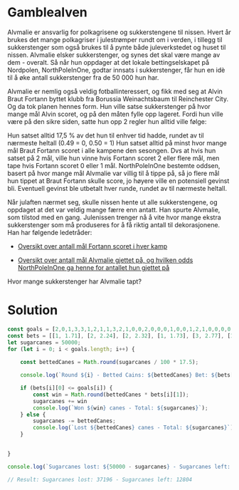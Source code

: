 # Gamblealven

Alvmalie er ansvarlig for polkagrisene og sukkerstengene til nissen. Hvert år brukes det mange polkagriser i julestrømper rundt om i verden, i tillegg til sukkerstenger som også brukes til å pynte både juleverkstedet og huset til nissen. Alvmalie elsker sukkerstenger, og synes det skal være mange av dem - overalt. Så når hun oppdager at det lokale bettingselskapet på Nordpolen, NorthPoleInOne, godtar innsats i sukkerstenger, får hun en idè til å øke antall sukkerstenger fra de 50 000 hun har.

Alvmalie er nemlig også veldig fotballinteressert, og fikk med seg at Alvin Braut Fortann byttet klubb fra Borussia Weinachtsbaum til Reinchester City. Og da tok planen hennes form. Hun ville satse sukkerstenger på hvor mange mål Alvin scoret, og på den måten fylle opp lageret. Fordi hun ville være på den sikre siden, satte hun opp 2 regler hun alltid ville følge:

Hun satset alltid 17,5 % av det hun til enhver tid hadde, rundet av til nærmeste heltall (0.49 = 0, 0.50 = 1)
Hun satset alltid på minst hvor mange mål Braut Fortann scoret i alle kampene den sesongen. Dvs at hvis hun satset på 2 mål, ville hun vinne hvis Fortann scoret 2 eller flere mål, men tape hvis Fortann scoret 0 eller 1 mål.
NorthPoleInOne bestemte oddsen, basert på hvor mange mål Alvmalie var villig til å tippe på, så jo flere mål hun tippet at Braut Fortann skulle score, jo høyere ville en potensiell gevinst bli. Eventuell gevinst ble utbetalt hver runde, rundet av til nærmeste heltall.

Når julaften nærmet seg, skulle nissen hente ut alle sukkerstengene, og oppdaget at det var veldig mange færre enn antatt. Han spurte Alvmalie, som tilstod med en gang. Julenissen trenger nå å vite hvor mange ekstra sukkerstenger som må produseres for å få riktig antall til dekorasjonene. Han har følgende ledetråder:

- [Oversikt over antall mål Fortann scoret i hver kamp](goals.txt)

- [Oversikt over antall mål Alvmalie gjettet på, og hvilken odds NorthPoleInOne ga henne for antallet hun gjettet på](bets.txt)

Hvor mange sukkerstenger har Alvmalie tapt?

# Solution

```javascript
const goals = [2,0,1,3,3,1,2,1,1,3,2,1,0,0,2,0,0,0,1,0,0,1,2,1,0,0,0,0,1,3,0,0,0,1,0,0,1,0,0,1,5,3,0,2,1,2,1,0,1,1,1,0,0,1,0,0,0,0];
const bets = [[1, 1.71], [2, 2.24], [2, 2.32], [1, 1.73], [3, 2.77], [1, 1.65], [3, 2.81], [1, 1.71], [2, 1.94], [2, 2.09], [3, 2.69], [2, 2.14], [1, 1.67], [2, 2.08], [1, 1.71], [3, 2.64], [1, 1.66], [2, 2.29], [1, 1.69], [2, 2.24], [1, 1.69], [1, 1.72], [2, 2.14], [2, 2.26], [2, 2.19], [1, 1.79], [1, 1.67], [1, 1.72], [2, 2.18], [1, 1.72], [2, 2.12], [1, 1.74], [1, 1.71], [2, 2.19], [1, 1.69], [1, 1.77], [1, 1.78], [1, 1.74], [2, 2.22], [1, 1.72], [4, 4.39], [2, 2.31], [1, 1.74], [3, 2.87], [1, 1.81], [2, 2.21], [2, 2.16], [2, 2.38], [1, 1.7], [2, 2.27], [1, 1.68], [2, 2.19], [1, 1.78], [1, 1.77], [1, 1.69], [1, 1.72], [1, 1.67], [2, 2.08]];
let sugarcanes = 50000;
for (let i = 0; i < goals.length; i++) {
    
    const bettedCanes = Math.round(sugarcanes / 100 * 17.5);

    console.log(`Round ${i} - Betted Cains: ${bettedCanes} Bet: ${bets[i][0]} - Odds: ${bets[i][1]} - Goals: ${goals[i]}`);

    if (bets[i][0] <= goals[i]) {
        const win = Math.round(bettedCanes * bets[i][1]);
        sugarcanes += win
        console.log(`Won ${win} canes - Total: ${sugarcanes}`);
    } else {
        sugarcanes -= bettedCanes;
        console.log(`Lost ${bettedCanes} canes - Total: ${sugarcanes}`);
    }

    
}

console.log(`Sugarcanes lost: ${50000 - sugarcanes} - Sugarcanes left: ${sugarcanes}`)

// Result: Sugarcanes lost: 37196 - Sugarcanes left: 12804
```